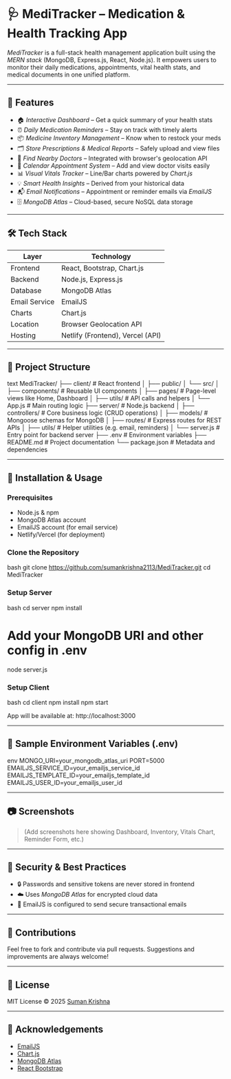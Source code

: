 # 🩺 MediTracker – Medication & Health Tracking App

*MediTracker* is a full-stack health management application built using the *MERN stack* (MongoDB, Express.js, React, Node.js). It empowers users to monitor their daily medications, appointments, vital health stats, and medical documents in one unified platform.

---

## 🚀 Features

- 🏠 *Interactive Dashboard* – Get a quick summary of your health stats
- ⏰ *Daily Medication Reminders* – Stay on track with timely alerts
- 📦 *Medicine Inventory Management* – Know when to restock your meds
- 🗂️ *Store Prescriptions & Medical Reports* – Safely upload and view files
- 📍 *Find Nearby Doctors* – Integrated with browser's geolocation API
- 📅 *Calendar Appointment System* – Add and view doctor visits easily
- 📊 *Visual Vitals Tracker* – Line/Bar charts powered by *Chart.js*
- 💡 *Smart Health Insights* – Derived from your historical data
- 📬 *Email Notifications* – Appointment or reminder emails via *EmailJS*
- 🗄 *MongoDB Atlas* – Cloud-based, secure NoSQL data storage

---

## 🛠️ Tech Stack

| Layer        | Technology                      |
|--------------|----------------------------------|
| Frontend     | React, Bootstrap, Chart.js       |
| Backend      | Node.js, Express.js              |
| Database     | MongoDB Atlas                    |
| Email Service| EmailJS                          |
| Charts       | Chart.js                         |
| Location     | Browser Geolocation API          |
| Hosting      | Netlify (Frontend), Vercel (API) |

---

## 📁 Project Structure

text
MediTracker/
├── client/                  # React frontend
│   ├── public/
│   └── src/
│       ├── components/      # Reusable UI components
│       ├── pages/           # Page-level views like Home, Dashboard
│       ├── utils/           # API calls and helpers
│       └── App.js           # Main routing logic
├── server/                  # Node.js backend
│   ├── controllers/         # Core business logic (CRUD operations)
│   ├── models/              # Mongoose schemas for MongoDB
│   ├── routes/              # Express routes for REST APIs
│   ├── utils/               # Helper utilities (e.g. email, reminders)
│   └── server.js            # Entry point for backend server
├── .env                     # Environment variables
├── README.md                # Project documentation
└── package.json             # Metadata and dependencies


---

## 🔧 Installation & Usage

### Prerequisites

- Node.js & npm
- MongoDB Atlas account
- EmailJS account (for email service)
- Netlify/Vercel (for deployment)

### Clone the Repository

bash
git clone https://github.com/sumankrishna2113/MediTracker.git
cd MediTracker


### Setup Server

bash
cd server
npm install
# Add your MongoDB URI and other config in .env
node server.js


### Setup Client

bash
cd client
npm install
npm start


App will be available at: http://localhost:3000

---

## 🧪 Sample Environment Variables (.env)

env
MONGO_URI=your_mongodb_atlas_uri
PORT=5000
EMAILJS_SERVICE_ID=your_emailjs_service_id
EMAILJS_TEMPLATE_ID=your_emailjs_template_id
EMAILJS_USER_ID=your_emailjs_user_id


---

## 📷 Screenshots

> (Add screenshots here showing Dashboard, Inventory, Vitals Chart, Reminder Form, etc.)

---

## 🔐 Security & Best Practices

- 🔒 Passwords and sensitive tokens are never stored in frontend
- ☁️ Uses *MongoDB Atlas* for encrypted cloud data
- 🔐 EmailJS is configured to send secure transactional emails

---

## 📢 Contributions

Feel free to fork and contribute via pull requests. Suggestions and improvements are always welcome!

---

## 📄 License

MIT License © 2025 [Suman Krishna](https://github.com/sumankrishna2113)

---

## 🙌 Acknowledgements

- [EmailJS](https://www.emailjs.com/)
- [Chart.js](https://www.chartjs.org/)
- [MongoDB Atlas](https://www.mongodb.com/cloud/atlas)
- [React Bootstrap](https://react-bootstrap.github.io/)
